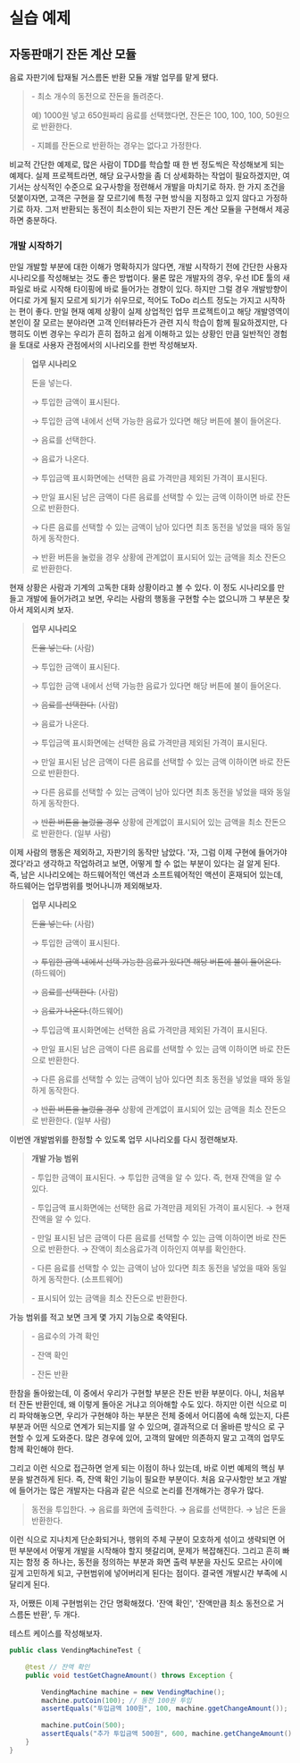 # 실습 예제

## 자동판매기 잔돈 계산 모듈

음료 자판기에 탑재될 거스름돈 반환 모듈 개발 업무를 맡게 됐다.

> \- 최소 개수의 동전으로 잔돈을 돌려준다.
>
> 예) 1000원 넣고 650원짜리 음료를 선택했다면, 잔돈은 100, 100, 100, 50원으로 반환한다.
>
> \- 지폐를 잔돈으로 반환하는 경우는 없다고 가정한다.

비교적 간단한 예제로, 많은 사람이 TDD를 학습할 때 한 번 정도씩은 작성해보게 되는 예제다. 실제 프로젝트라면, 해당 요구사항을 좀 더 상세화하는 작업이 필요하겠지만, 여기서는 상식적인 수준으로 요구사항을 정련해서 개발을 마치기로 하자. 한 가지 조건을 덧붙이자면, 고객은 구현을 잘 모르기에 특정 구현 방식을 지정하고 있지 않다고 가정하기로 하자. 그저 반환되는 동전이 최소한이 되는 자판기 잔돈 계산 모듈을 구현해서 제공하면 충분하다.

### 개발 시작하기

만일 개발할 부분에 대한 이해가 명확하지가 않다면, 개발 시작하기 전에 간단한 사용자 시나리오를 작성해보는 것도 좋은 방법이다. 물론 많은 개발자의 경우, 우선 IDE 툴의 새 파일로 바로 시작해 타이핑에 바로 들어가는 경향이 있다. 하지만 그럴 경우 개발방향이 어디로 가게 될지 모르게 되기가 쉬우므로, 적어도 ToDo 리스트 정도는 가지고 시작하는 편이 좋다. 만일 현재 예제 상황이 실제 상업적인 업무 프로젝트이고 해당 개발영역이 본인이 잘 모르는 분야라면 고객 인터뷰라든가 관련 지식 학습이 함께 필요하겠지만, 다행히도 이번 경우는 우리가 흔히 접하고 쉽게 이해하고 있는 상황인 만큼 일반적인 경험을 토대로 사용자 관점에서의 시나리오를 한번 작성해보자.

> **업무 시나리오**
>
> 돈을 넣는다.
>
> → 투입한 금액이 표시된다.
>
> → 투입한 금액 내에서 선택 가능한 음료가 있다면 해당 버튼에 불이 들어온다.
>
> → 음료를 선택한다.
>
> → 음료가 나온다.
>
> → 투입금액 표시화면에는 선택한 음료 가격만큼 제외된 가격이 표시된다.
>
> → 만일 표시된 남은 금액이 다른 음료를 선택할 수 있는 금액 이하이면 바로 잔돈으로 반환한다.
>
> → 다른 음료를 선택할 수 있는 금액이 남아 있다면 최초 동전을 넣었을 때와 동일하게 동작한다.
>
> → 반환 버튼을 눌렀을 경우 상황에 관계없이 표시되어 있는 금액을 최소 잔돈으로 반환한다.

현재 상황은 사람과 기계의 고독한 대화 상황이라고 볼 수 있다. 이 정도 시나리오를 만들고 개발에 들어가려고 보면, 우리는 사람의 행동을 구현할 수는 없으니까 그 부분은 찾아서 제외시켜 보자.

> **업무 시나리오**
>
> ~~돈을 넣는다.~~ (사람)
>
> → 투입한 금액이 표시된다.
>
> → 투입한 금액 내에서 선택 가능한 음료가 있다면 해당 버튼에 불이 들어온다.
>
> → ~~음료를 선택한다.~~ (사람)
>
> → 음료가 나온다.
>
> → 투입금액 표시화면에는 선택한 음료 가격만큼 제외된 가격이 표시된다.
>
> → 만일 표시된 남은 금액이 다른 음료를 선택할 수 있는 금액 이하이면 바로 잔돈으로 반환한다.
>
> → 다른 음료를 선택할 수 있는 금액이 남아 있다면 최초 동전을 넣었을 때와 동일하게 동작한다.
>
> → ~~반환 버튼을 눌렀을 경우~~ 상황에 관계없이 표시되어 있는 금액을 최소 잔돈으로 반환한다. (일부 사람)

이제 사람의 행동은 제외하고, 자판기의 동작만 남았다. '자, 그럼 이제 구현에 들어가야겠다'라고 생각하고 작업하려고 보면, 어떻게 할 수 없는 부분이 있다는 걸 알게 된다. 즉, 남은 시나리오에는 하드웨어적인 액션과 소프트웨어적인 액션이 혼재되어 있는데, 하드웨어는 업무범위를 벗어나니까 제외해보자.

> **업무 시나리오**
>
> ~~돈을 넣는다.~~ (사람)
>
> → 투입한 금액이 표시된다.
>
> → ~~투입한 금액 내에서 선택 가능한 음료가 있다면 해당 버튼에 불이 들어온다.~~(하드웨어)
>
> → ~~음료를 선택한다.~~ (사람)
>
> → ~~음료가 나온다.~~(하드웨어)
>
> → 투입금액 표시화면에는 선택한 음료 가격만큼 제외된 가격이 표시된다.
>
> → 만일 표시된 남은 금액이 다른 음료를 선택할 수 있는 금액 이하이면 바로 잔돈으로 반환한다.
>
> → 다른 음료를 선택할 수 있는 금액이 남아 있다면 최초 동전을 넣었을 때와 동일하게 동작한다.
>
> → ~~반환 버튼을 눌렀을 경우~~ 상황에 관계없이 표시되어 있는 금액을 최소 잔돈으로 반환한다. (일부 사람)

이번엔 개발범위를 한정할 수 있도록 업무 시나리오를 다시 정련해보자.

> **개발 가능 범위**
>
> \- 투입한 금액이 표시된다. → 투입한 금액을 알 수 있다. 즉, 현재 잔액을 알 수 있다.
>
> \- 투입금액 표시화면에는 선택한 음료 가격만큼 제외된 가격이 표시된다. → 현재 잔액을 알 수 있다. 
>
> \- 만일 표시된 남은 금액이 다른 음료를 선택할 수 있는 금액 이하이면 바로 잔돈으로 반환한다. → 잔액이 최소음료가격 이하인지 여부를 확인한다.
>
> \- 다른 음료를 선택할 수 있는 금액이 남아 있다면 최초 동전을 넣었을 때와 동일하게 동작한다. (소프트웨어) 
>
> \- 표시되어 있는 금액을 최소 잔돈으로 반환한다.

가능 범위를 적고 보면 크게 몇 가지 기능으로 축약된다.

> \- 음료수의 가격 확인
>
> \- 잔액 확인
>
> \- 잔돈 반환

한참을 돌아왔는데, 이 중에서 우리가 구현할 부분은 잔돈 반환 부분이다. 아니, 처음부터 잔돈 반환인데, 왜 이렇게 돌아온 거냐고 의아해할 수도 있다. 하지만 이런 식으로 미리 파악해놓으면, 우리가 구현해야 하는 부분은 전체 중에서 어디쯤에 속해 있는지, 다른 부분과 어떤 식으로 연계가 되는지를 알 수 있으며, 결과적으로 더 올바른 방식으 로 구현할 수 있게 도와준다. 많은 경우에 있어, 고객의 말에만 의존하지 말고 고객의 업무도 함께 확인해야 한다.

그리고 이런 식으로 접근하면 얻게 되는 이점이 하나 있는데, 바로 이번 예제의 핵심 부분을 발견하게 된다. 즉, 잔액 확인 기능이 필요한 부분이다. 처음 요구사항만 보고 개발에 들어가는 많은 개발자는 다음과 같은 식으로 논리를 전개해가는 경우가 많다.

> 동전을 투입한다. → 음료를 화면에 출력한다. → 음료를 선택한다. → 남은 돈을 반환한다.

이런 식으로 지나치게 단순화되거나, 행위의 주체 구분이 모호하게 섞이고 생략되면 어떤 부분에서 어떻게 개발을 시작해야 할지 헷갈리며, 문제가 복잡해진다. 그리고 흔히 빠지는 함정 중 하나는, 동전을 정의하는 부분과 화면 출력 부분을 자신도 모르는 사이에 깊게 고민하게 되고, 구현범위에 넣어버리게 된다는 점이다. 결국엔 개발시간 부족에 시달리게 된다.

자, 어쨌든 이제 구현범위는 간단 명확해졌다. '잔액 확인', '잔액만큼 최소 동전으로 거스름돈 반환', 두 개다.

테스트 케이스를 작성해보자.

```java
public class VendingMachineTest {
    
    @test // 잔액 확인
    public void testGetChagneAmount() throws Exception {
        
        VendingMachine machine = new VendingMachine();
        machine.putCoin(100); // 동전 100원 투입
        assertEquals("투입금액 100원", 100, machine.ggetChangeAmount());
        
        machine.putCoin(500);
        assertEquals("추가 투입금액 500원", 600, machine.getChangeAmount());
    }
}
```

